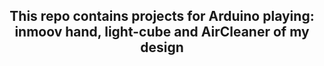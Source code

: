 <h2 style="text-align: center"> This repo contains projects for Arduino playing: inmoov hand, light-cube and AirCleaner of my design</h2>
